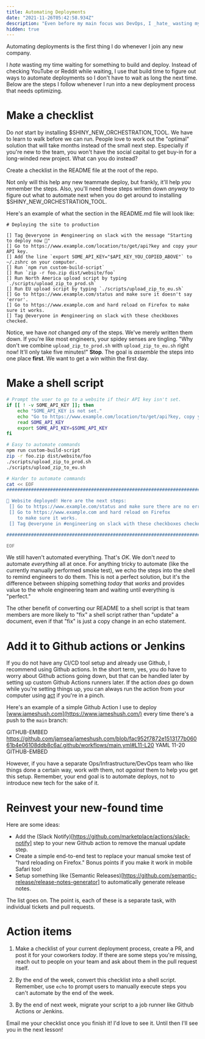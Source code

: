 ```yaml
---
title: Automating Deployments
date: "2021-11-26T05:42:58.934Z"
description: "Even before my main focus was DevOps, I _hate_ wasting my time waiting for something to build and deploy. Instead of checking YouTube or Reddit while waiting, I use that build time to figure out ways to automate deployments so I don't have to wait as long the next time. Below are the steps I follow whenever I run into a new deployment process that hasn't _quite_ been automated yet."
hidden: true
---
```


Automating deployments is the first thing I do whenever I join any new company.

I _hate_ wasting my time waiting for something to build and deploy. Instead of checking YouTube or Reddit while waiting, I use that build time to figure out ways to automate deployments so I don't have to wait as long the next time. Below are the steps I follow whenever I run into a new deployment process that needs optimizing.

# Make a checklist

Do _not_ start by installing $SHINY_NEW_ORCHESTRATION_TOOL. We have to learn to walk before we can run. People love to work out the "optimal" solution that will take months instead of the small next step. Especially if you're new to the team, you won't have the social capital to get buy-in for a long-winded new project. What can you do instead?

Create a checklist in the README file at the root of the repo.

Not only will this help any new teammate deploy, but frankly, it'll help _you_ remember the steps. Also, you'll need these steps written down _anyway_ to figure out what to automate next when you do get around to installing $SHINY_NEW_ORCHESTRATION_TOOL.

Here's an example of what the section in the README.md file will look like:

```MD
# Deploying the site to production

[] Tag @everyone in #engineering on slack with the message "Starting to deploy now 🚀"
[] Go to https://www.example.com/location/to/get/api?key and copy your API key.
[] Add the line `export SOME_API_KEY="$API_KEY_YOU_COPIED_ABOVE"` to ~/.zshrc on your computer.
[] Run `npm run custom-build-script`
[] Run `zip -r foo.zip dist/website/foo`
[] Run North America upload script by typing `./scripts/upload_zip_to_prod.sh`
[] Run EU upload script by typing `./scripts/upload_zip_to_eu.sh`
[] Go to https://www.example.com/status and make sure it doesn't say 'error'.
[] Go to https://www.example.com and hard reload on Firefox to make sure it works.
[] Tag @everyone in #engineering on slack with these checkboxes checked.
```

Notice, we have _not_ changed _any_ of the steps. We've merely written them down. If you're like most engineers, your spidey senses are tingling. "Why don't we combine `upload_zip_to_prod.sh` with `upload_zip_to_eu.sh` right now! It'll only take five minutes!" **Stop**. The goal is _assemble_ the steps into one place **first**. We want to get a win within the first day.

# Make a shell script

```bash
# Prompt the user to go to a website if their API key isn't set.
if [[ ! -v SOME_API_KEY ]]; then
    echo "SOME_API_KEY is not set."
    echo "Go to https://www.example.com/location/to/get/api?key, copy your API key and paste it below:"
    read SOME_API_KEY
    export SOME_API_KEY=$SOME_API_KEY
fi

# Easy to automate commands
npm run custom-build-script
zip -r foo.zip dist/website/foo
./scripts/upload_zip_to_prod.sh
./scripts/upload_zip_to_eu.sh

# Harder to automate commands
cat << EOF
###############################################################################

🎉 Website deployed! Here are the next steps:
 [] Go to https://www.example.com/status and make sure there are no errors.
 [] Go to https://www.example.com and hard reload on Firefox
    to make sure it works.
 [] Tag @everyone in #engineering on slack with these checkboxes checked.

###############################################################################

EOF
```

We still haven't automated everything. That's _OK_. We don't _need_ to automate _everything_ all at once. For anything tricky to automate (like the currently manually performed smoke test), we echo the steps into the shell to remind engineers to do them. This is not a perfect solution, but it's the difference between shipping something _today_ that _works_ and provides value to the whole engineering team and waiting until everything is "perfect."

The other benefit of converting our README to a shell script is that team members are more likely to "fix" a shell script rather than "update" a document, even if that "fix" is just a copy change in an echo statement.

# Add it to Github actions or Jenkins

If you do not have any CI/CD tool setup and already use Github, I recommend using Github actions. In the short term, yes, you do have to worry about Github actions going down, but that can be handled later by setting up custom Github Actions runners later. If the action _does_ go down while you're setting things up, you can always run the action from your computer using [act](https://github.com/nektos/act) if you're in a pinch.

Here's an example of a simple Github Action I use to deploy [www.jameshush.com](https://www.jameshush.com/) every time there's a push to the `main` branch:

GITHUB-EMBED https://github.com/jamsea/jameshush.com/blob/fac952f7872e1513177b06061b4e06108ddb8c6a/.github/workflows/main.yml#L11-L20 YAML 11-20 GITHUB-EMBED

However, if you have a separate Ops/Infrastructure/DevOps team who like things done a certain way, work _with_ them, not _against_ them to help you get this setup.
Remember, your end goal is to automate deploys, not to introduce new tech for the sake of it.

# Reinvest your new-found time

Here are some ideas:

- Add the (Slack Notify)[https://github.com/marketplace/actions/slack-notify] step to your new Github action to remove the manual update step.
- Create a simple end-to-end test to replace your manual smoke test of "hard reloading on Firefox." Bonus points if you make it work in mobile Safari too!
- Setup something like (Semantic Releases)[https://github.com/semantic-release/release-notes-generator] to automatically generate release notes.

The list goes on. The point is, each of these is a separate task, with individual tickets and pull requests.

# Action items

1. Make a checklist of your current deployment process, create a PR, and post it for your coworkers _today_. If there are some steps you're missing, reach out to people on your team and ask about them in the pull request itself.

2. By the end of the week, convert this checklist into a shell script. Remember, use `echo` to prompt users to manually execute steps you can't automate by the end of the week.

3. By the end of next week, migrate your script to a job runner like Github Actions or Jenkins.

Email me your checklist once you finish it! I'd love to see it. Until then I'll see you in the next lesson!
